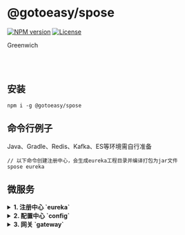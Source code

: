# @gotoeasy/spose

[![NPM version](https://img.shields.io/npm/v/@gotoeasy/spose.svg)](https://www.npmjs.com/package/@gotoeasy/spose)
[![License](https://img.shields.io/badge/License-MIT-brightgreen.svg)](https://github.com/gotoeasy/npm-packages/blob/master/LICENSE)
<br>

Greenwich

<br>
<br>

## 安装
```
npm i -g @gotoeasy/spose
```


## 命令行例子
Java、Gradle、Redis、Kafka、ES等环境需自行准备
```
// 以下命令创建注册中心，会生成eureka工程目录并编译打包为jar文件
spose eureka
```


## 微服务

<details>
<summary><strong>1. 注册中心 `eureka`</strong></summary> 

* spring boot 2.1.6.RELEASE
* spring cloud Greenwich.RELEASE
* 一个起动类
* 配置文件

版本已定，起动类的类名和包名会不同但完全没影响<br>
实际上仅仅是配置不同，而且，配置文件通常又是外置<br>
所以，这个事情干一次就够了<br>

命令行执行 `spose eureka`，随即生成工程目录并编译打包

</details>

<details>
<summary><strong>2. 配置中心 `config`</strong></summary> 

同理 `spose config`

</details>

<details>
<summary><strong>3. 网关 `gateway`</strong></summary> 

同理 `spose gateway`

</details>

